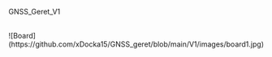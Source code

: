 GNSS_Geret_V1

<br>
  ![Board](https://github.com/xDocka15/GNSS_geret/blob/main/V1/images/board1.jpg)
<br>
